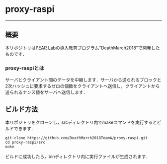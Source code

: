 # proxy-raspi

---

## 概要

本リポジトリは[PEAR Lab](http://www.is.utsunomiya-u.ac.jp/pearlab/ja/)の導入教育プログラム"DeathMarch2018"で開発したものです．

### proxy-raspiとは

サーバとクライアント間のデータを中継します．サーバから送られるブロックと2次ハッシュに要求するゼロの個数をクライアントへ送信し，クライアントから送られるナンス値をサーバへ送信します．

## ビルド方法

本リポジトリをクローンし，srcディレクトリ内でmakeコマンドを実行するとビルドできます．

```
git clone https://github.com/DeathMarch2018TeamA/proxy-raspi.git
cd proxy-raspi/src
make
```

ビルドに成功したら，binディレクトリ内に実行ファイルが生成されます．
